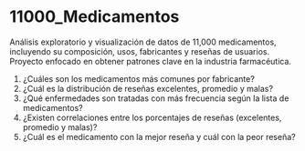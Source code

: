 # 11000_Medicamentos
Análisis exploratorio y visualización de datos de 11,000 medicamentos, incluyendo su composición, usos, fabricantes y reseñas de usuarios. Proyecto enfocado en obtener patrones clave en la industria farmacéutica.

1. ¿Cuáles son los medicamentos más comunes por fabricante?
2. ¿Cuál es la distribución de reseñas excelentes, promedio y malas?
3. ¿Qué enfermedades son tratadas con más frecuencia según la lista de medicamentos?
4. ¿Existen correlaciones entre los porcentajes de reseñas (excelentes, promedio y malas)?
5. ¿Cuál es el medicamento con la mejor reseña y cuál con la peor reseña?
